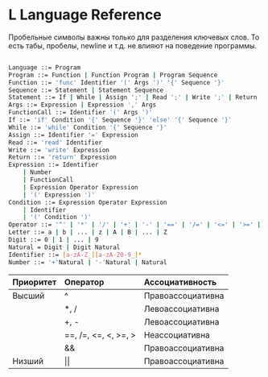 # L Language Reference

Пробельные символы важны только для разделения ключевых слов.
То есть табы, пробелы, newline и т.д. не влияют на поведение программы.

```bash

Language ::= Program
Program ::= Function | Function Program | Program Sequence
Function ::= 'func' Identifier '(' Args ')' '{' Sequence '}'
Sequence ::= Statement | Statement Sequence
Statement ::= If | While | Assign ';' | Read ';' | Write ';' | Return ';'
Args ::= Expression | Expression ',' Args
FunctionCall ::= Identifier '(' Args ')'
If ::= 'if' Condition '{' Sequence '}' 'else' '{' Sequence '}'
While ::= 'while' Condition '{' Sequence '}'
Assign ::= Identifier '=' Expression
Read ::= 'read' Identifier
Write ::= 'write' Expression
Return ::= 'return' Expression
Expression ::= Identifier
    | Number
    | FunctionCall
    | Expression Operator Expression
    | '(' Expression ')'
Condition ::= Expression Operator Expression
    | Identifier
    | '(' Condition ')'
Operator ::= '^' | '*' | '/' | '+' | '-' | '==' | '/=' | '<=' | '>=' | '>' | '<' | '&&' | '||'
Letter ::= a | b | ... | z | A | B | ... | Z
Digit ::= 0 | 1 | ... | 9
Natural = Digit | Digit Natural
Identifier ::= [a-zA-Z_][a-zA-Z0-9_]*
Number ::= '+'Natural | '-'Natural | Natural
```

 | Приоритет | Оператор             | Ассоциативность   |
 | :-------- | :------------------- | :---------------- |
 | Высший    | ^                    | Правоассоциативна |
 |           | *, /                 | Левоассоциативна  |
 |           | +, -                 | Левоассоциативна  |
 |           | ==, /=, <=, <, >=, > | Неассоциативна    |
 |           | &&                   | Правоассоциативна |
 | Низший    | \|\|                 | Правоассоциативна |
